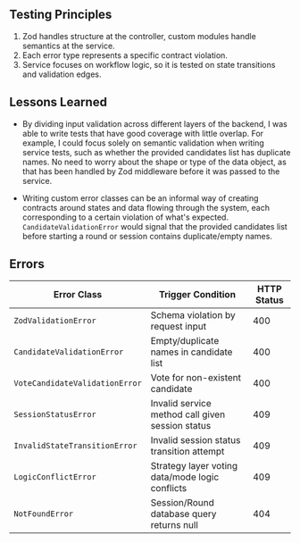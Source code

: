 ## Testing Principles

1. Zod handles structure at the controller, custom modules handle semantics at the service.
2. Each error type represents a specific contract violation.
3. Service focuses on workflow logic, so it is tested on state transitions and validation edges.

## Lessons Learned

- By dividing input validation across different layers of the backend, I was able to write tests that have good coverage with little overlap. For example, I could focus solely on semantic validation when writing service tests, such as whether the provided candidates list has duplicate names. No need to worry about the shape or type of the data object, as that has been handled by Zod middleware before it was passed to the service.

- Writing custom error classes can be an informal way of creating contracts around states and data flowing through the system, each corresponding to a certain violation of what's expected. `CandidateValidationError` would signal that the provided candidates list before starting a round or session contains duplicate/empty names.

## Errors

| Error Class                     | Trigger Condition                                 | HTTP Status |
|---------------------------------|---------------------------------------------------|-------------|
| `ZodValidationError`            | Schema violation by request input                 | 400         |
| `CandidateValidationError`      | Empty/duplicate names in candidate list           | 400         |
| `VoteCandidateValidationError`  | Vote for non-existent candidate                   | 400         |
| `SessionStatusError`            | Invalid service method call given session status  | 409         |
| `InvalidStateTransitionError`   | Invalid session status transition attempt         | 409         |
| `LogicConflictError`            | Strategy layer voting data/mode logic conflicts   | 409         |
| `NotFoundError`                 | Session/Round database query returns null         | 404         |

